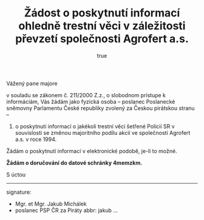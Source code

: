 ﻿---
title:      Žádost o poskytnutí informací ohledně trestní věci v záležitosti převzetí společnosti Agrofert a.s.
author:
   name:    Jakub Michálek
   phone:   +420 775 978 550
   ds:      4memzkm
   mail:    jakub.michalek@pirati.cz
our:
   name:    Poslanecký klub Pirátů
   sign:    JMI \#9234
your:
   name:    
      -     Ministerstvo vnútra SR             
      -     Prezídium Policajného zboru
      -     Oddelenie komunikácie a prevencie kancelárie prezidenta PZ
      -	    Pribinova 2, 812 72 Bratislava
   note:
      -     k rukám mjr. JUDr. Michala Slivky
style:      letter
reminder:   true
---

Vážený pane majore

v souladu se zákonem č. 211/2000 Z.z., o slobodnom prístupe k informáciám, Vás žádám jako fyzická osoba – poslanec Poslanecké sněmovny Parlamentu České republiky zvolený za Českou pirátskou stranu – 

1. o poskytnutí informací o jakékoli trestní věci šetřené Policií SR v souvislosti se změnou majoritního podílu akcií ve společnosti Agrofert a.s. v roce 1994. 


Žádám o poskytnutí informací v elektronické podobě, je-li to možné. 

**Žádám o doručování do datové schránky 4memzkm.**

S úctou 

---
signature: 
  - Mgr. et Mgr. Jakub Michálek
  - poslanec PSP ČR za Piráty
abbr:       jakub
...

